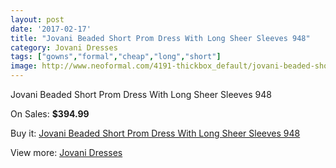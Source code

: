 ```yaml
---
layout: post
date: '2017-02-17'
title: "Jovani Beaded Short Prom Dress With Long Sheer Sleeves 948"
category: Jovani Dresses
tags: ["gowns","formal","cheap","long","short"]
image: http://www.neoformal.com/4191-thickbox_default/jovani-beaded-short-prom-dress-with-long-sheer-sleeves-948.jpg
---
```

Jovani Beaded Short Prom Dress With Long Sheer Sleeves 948

On Sales: **$394.99**
<a href="https://www.neoformal.com/en/jovani-dresses/1565-jovani-beaded-short-prom-dress-with-long-sheer-sleeves-948.html"><amp-img layout="responsive" width="600" height="600" src="//www.neoformal.com/4191-thickbox_default/jovani-beaded-short-prom-dress-with-long-sheer-sleeves-948.jpg" alt="Jovani Beaded Short Prom Dress With Long Sheer Sleeves 948 0" /></a>
<a href="https://www.neoformal.com/en/jovani-dresses/1565-jovani-beaded-short-prom-dress-with-long-sheer-sleeves-948.html"><amp-img layout="responsive" width="600" height="600" src="//www.neoformal.com/4192-thickbox_default/jovani-beaded-short-prom-dress-with-long-sheer-sleeves-948.jpg" alt="Jovani Beaded Short Prom Dress With Long Sheer Sleeves 948 1" /></a>

Buy it: [Jovani Beaded Short Prom Dress With Long Sheer Sleeves 948](https://www.neoformal.com/en/jovani-dresses/1565-jovani-beaded-short-prom-dress-with-long-sheer-sleeves-948.html "Jovani Beaded Short Prom Dress With Long Sheer Sleeves 948")

View more: [Jovani Dresses](https://www.neoformal.com/en/15-jovani-dresses "Jovani Dresses")